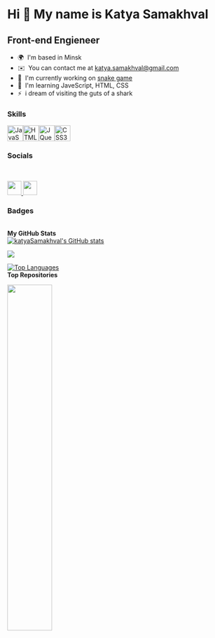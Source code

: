 Hi 👋 My name is Katya Samakhval
================================

Front-end Engieneer
-------------------

*   🌍  I'm based in Minsk
*   ✉️  You can contact me at [katya.samakhval@gmail.com](mailto:katya.samakhval@gmail.com)
*   🚀  I'm currently working on [snake game](http://github.com/katyaSamakhval/SnakeArena)
*   🧠  I'm learning JaveScript, HTML, CSS
*   ⚡  i dream of visiting the guts of a shark
### Skills
<p align="left">
<a href="https://developer.mozilla.org/en-US/docs/Web/JavaScript" target="_blank" rel="noreferrer"><img src="https://raw.githubusercontent.com/danielcranney/readme-generator/main/public/icons/skills/javascript-colored.svg" width="36" height="36" alt="JavaScript" /></a><a href="https://developer.mozilla.org/en-US/docs/Glossary/HTML5" target="_blank" rel="noreferrer"><img src="https://raw.githubusercontent.com/danielcranney/readme-generator/main/public/icons/skills/html5-colored.svg" width="36" height="36" alt="HTML5"/></a><a href="https://jquery.com/" target="_blank" rel="noreferrer"><img src="https://raw.githubusercontent.com/danielcranney/readme-generator/main/public/icons/skills/jquery-colored.svg" width="36" height="36" alt="JQuery"/></a><a href="https://www.w3.org/TR/CSS/#css" target="_blank" rel="noreferrer"><img src="https://raw.githubusercontent.com/danielcranney/readme-generator/main/public/icons/skills/css3-colored.svg" width="36" height="36" alt="CSS3"/></a>
</p>
<h3>Socials</h3><br>
<p align="left"> <a href="https://www.github.com/katyaSamakhval" target="_blank" rel="noreferrer"> <picture> <source media="(prefers-color-scheme: dark)" srcset="https://raw.githubusercontent.com/danielcranney/readme-generator/main/public/icons/socials/github-dark.svg" /> <source media="(prefers-color-scheme: light)" srcset="https://raw.githubusercontent.com/danielcranney/readme-generator/main/public/icons/socials/github.svg" /> <img src="https://raw.githubusercontent.com/danielcranney/readme-generator/main/public/icons/socials/github.svg" width="32" height="32" /> </picture> </a> <a href="http://www.instagram.com/kdksneuri" target="_blank" rel="noreferrer"> <picture> <source media="(prefers-color-scheme: dark)" srcset="undefined" /> <source media="(prefers-color-scheme: light)" srcset="https://raw.githubusercontent.com/danielcranney/readme-generator/main/public/icons/socials/instagram.svg" /> <img src="https://raw.githubusercontent.com/danielcranney/readme-generator/main/public/icons/socials/instagram.svg" width="32" height="32" /> </picture> </a></p>
 <h3>Badges</h3><br>
<b>My GitHub Stats</b><br>
<a href="http://www.github.com/katyaSamakhval"><img src="https://github-readme-stats.vercel.app/api?username=katyaSamakhval&show_icons=true&hide=&count_private=true&title_color=64748b&text_color=64748b&icon_color=84cc16&bg_color=1c1917&hide_border=true&show_icons=true" alt="katyaSamakhval's GitHub stats" /></a>

<a href="http://www.github.com/katyaSamakhval"><img src="https://github-readme-streak-stats.herokuapp.com/?user=katyaSamakhval&stroke=64748b&background=1c1917&ring=64748b&fire=64748b&currStreakNum=64748b&currStreakLabel=64748b&sideNums=64748b&sideLabels=64748b&dates=64748b&hide_border=true" /></a>

<a href="https://github.com/katyaSamakhval" align="left"><img src="https://github-readme-stats.vercel.app/api/top-langs/?username=katyaSamakhval&langs_count=10&title_color=64748b&text_color=64748b&icon_color=84cc16&bg_color=1c1917&hide_border=true&locale=en&custom_title=Top%20%Languages" alt="Top Languages" /></a>
<br>
<b>Top Repositories</b>
<div width="100%" align="center"><a href="https://github.com/katyaSamakhval/snakeArena" align="left"><img align="left" width="45%" src="https://github-readme-stats.vercel.app/api/pin/?username=katyaSamakhval&repo=snakeArena&title_color=64748b&text_color=64748b&icon_color=84cc16&bg_color=1c1917&hide_border=true&locale=en" /></a></div><br /><br /><br /><br /><br /><br /><br />

